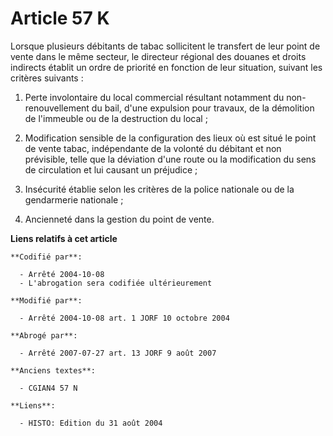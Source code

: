 # Article 57 K

Lorsque plusieurs débitants de tabac sollicitent le transfert de leur point de vente dans le même secteur, le directeur
régional des douanes et droits indirects établit un ordre de priorité en fonction de leur situation, suivant les critères
suivants :

1. Perte involontaire du local commercial résultant notamment du non-renouvellement du bail, d'une expulsion pour travaux, de
la démolition de l'immeuble ou de la destruction du local ;

2. Modification sensible de la configuration des lieux où est situé le point de vente tabac, indépendante de la volonté du
débitant et non prévisible, telle que la déviation d'une route ou la modification du sens de circulation et lui causant un
préjudice ;

3. Insécurité établie selon les critères de la police nationale ou de la gendarmerie nationale ;

4. Ancienneté dans la gestion du point de vente.

**Liens relatifs à cet article**

	**Codifié par**:

	  - Arrêté 2004-10-08
	  - L'abrogation sera codifiée ultérieurement

	**Modifié par**:

	  - Arrêté 2004-10-08 art. 1 JORF 10 octobre 2004

	**Abrogé par**:

	  - Arrêté 2007-07-27 art. 13 JORF 9 août 2007

	**Anciens textes**:

	  - CGIAN4 57 N

	**Liens**:

	  - HISTO: Edition du 31 août 2004

